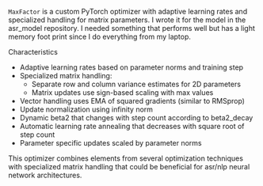 
`MaxFactor` is a custom PyTorch optimizer with adaptive learning rates and specialized handling for matrix parameters. I wrote it for the model in the asr_model repository. I needed something that performs well but has a light memory foot print since I do everything from my laptop. 

Characteristics
- Adaptive learning rates based on parameter norms and training step
- Specialized matrix handling:
  - Separate row and column variance estimates for 2D parameters
  - Matrix updates use sign-based scaling with max values
- Vector handling uses EMA of squared gradients (similar to RMSprop)
- Update normalization using infinity norm
- Dynamic beta2 that changes with step count according to beta2_decay
- Automatic learning rate annealing that decreases with square root of step count
- Parameter specific updates scaled by parameter norms

This optimizer combines elements from several optimization techniques with specialized matrix handling that could be beneficial for asr/nlp neural network architectures.
